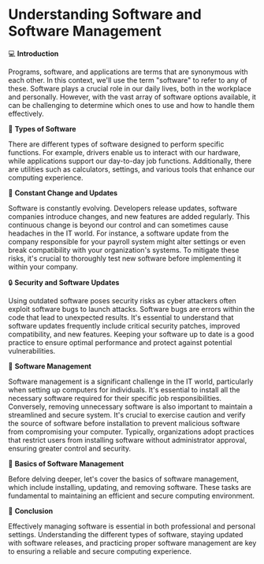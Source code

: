 # Understanding Software and Software Management

💻 **Introduction**

Programs, software, and applications are terms that are synonymous with each other. In this context, we'll use the term "software" to refer to any of these. Software plays a crucial role in our daily lives, both in the workplace and personally. However, with the vast array of software options available, it can be challenging to determine which ones to use and how to handle them effectively.

🔧 **Types of Software**

There are different types of software designed to perform specific functions. For example, drivers enable us to interact with our hardware, while applications support our day-to-day job functions. Additionally, there are utilities such as calculators, settings, and various tools that enhance our computing experience.

🔄 **Constant Change and Updates**

Software is constantly evolving. Developers release updates, software companies introduce changes, and new features are added regularly. This continuous change is beyond our control and can sometimes cause headaches in the IT world. For instance, a software update from the company responsible for your payroll system might alter settings or even break compatibility with your organization's systems. To mitigate these risks, it's crucial to thoroughly test new software before implementing it within your company.

🔒 **Security and Software Updates**

Using outdated software poses security risks as cyber attackers often exploit software bugs to launch attacks. Software bugs are errors within the code that lead to unexpected results. It's essential to understand that software updates frequently include critical security patches, improved compatibility, and new features. Keeping your software up to date is a good practice to ensure optimal performance and protect against potential vulnerabilities.

💼 **Software Management**

Software management is a significant challenge in the IT world, particularly when setting up computers for individuals. It's essential to install all the necessary software required for their specific job responsibilities. Conversely, removing unnecessary software is also important to maintain a streamlined and secure system. It's crucial to exercise caution and verify the source of software before installation to prevent malicious software from compromising your computer. Typically, organizations adopt practices that restrict users from installing software without administrator approval, ensuring greater control and security.

🔧 **Basics of Software Management**

Before delving deeper, let's cover the basics of software management, which include installing, updating, and removing software. These tasks are fundamental to maintaining an efficient and secure computing environment.

🌟 **Conclusion**

Effectively managing software is essential in both professional and personal settings. Understanding the different types of software, staying updated with software releases, and practicing proper software management are key to ensuring a reliable and secure computing experience.